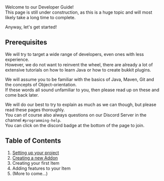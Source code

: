 Welcome to our Developer Guide!<br>
This page is still under construction, as this is a huge topic and will most likely take a long time to complete.

Anyway, let's get started!

## Prerequisites
We will try to target a wide range of developers, even ones with less experience.<br>
However, we do not want to reinvent the wheel, there are already a lot of extensive tutorials on how to learn Java or how to create bukkit plugins.

We will assume you to be familiar with the basics of Java, Maven, Git and the concepts of Object-orientation.<br>
If these words all sound unfamiliar to you, then please read up on these and come back later.

We will do our best to try to explain as much as we can though, but please read these pages thoroughly.<br>
You can of course also always questions on our Discord Server in the channel `#programming-help`.<br>
You can click on the discord badge at the bottom of the page to join.

## Table of Contents
1. [Setting up your project](https://github.com/TheBusyBiscuit/Slimefun4/wiki/Developer-Guide-(1-Project-Setup))
2. [Creating a new Addon](https://github.com/TheBusyBiscuit/Slimefun4/wiki/Developer-Guide-(2-Creating-the-Addon))
3. Creating your first Item
4. Adding features to your Item
5. (More to come...)

